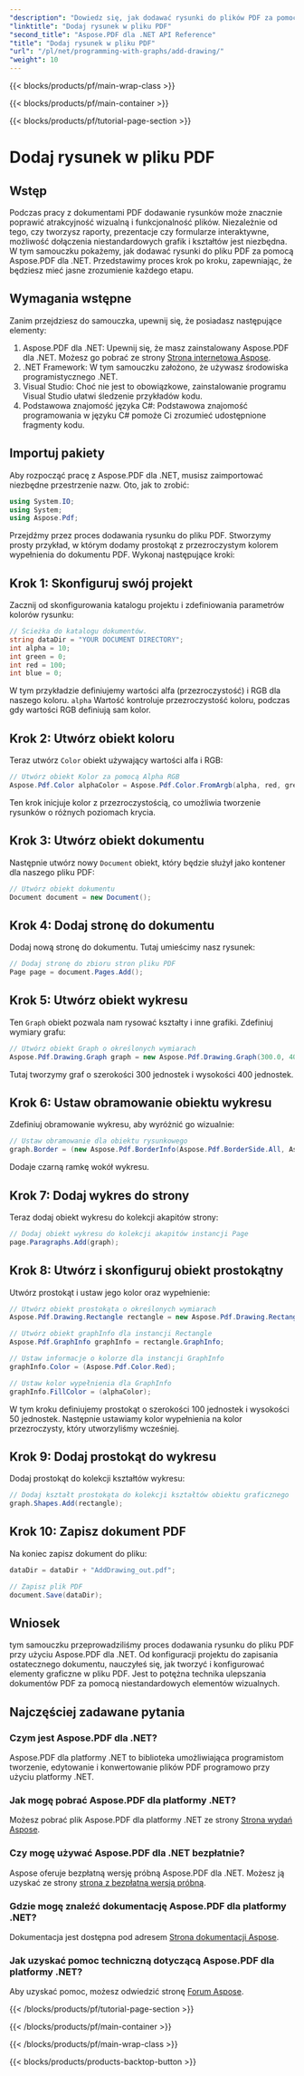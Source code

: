 ```yaml
---
"description": "Dowiedz się, jak dodawać rysunki do plików PDF za pomocą Aspose.PDF dla .NET. Ten przewodnik krok po kroku obejmuje ustawienia kolorów, dodawanie kształtów i zapisywanie pliku PDF."
"linktitle": "Dodaj rysunek w pliku PDF"
"second_title": "Aspose.PDF dla .NET API Reference"
"title": "Dodaj rysunek w pliku PDF"
"url": "/pl/net/programming-with-graphs/add-drawing/"
"weight": 10
---
```


{{< blocks/products/pf/main-wrap-class >}}

{{< blocks/products/pf/main-container >}}

{{< blocks/products/pf/tutorial-page-section >}}

# Dodaj rysunek w pliku PDF

## Wstęp

Podczas pracy z dokumentami PDF dodawanie rysunków może znacznie poprawić atrakcyjność wizualną i funkcjonalność plików. Niezależnie od tego, czy tworzysz raporty, prezentacje czy formularze interaktywne, możliwość dołączenia niestandardowych grafik i kształtów jest niezbędna. W tym samouczku pokażemy, jak dodawać rysunki do pliku PDF za pomocą Aspose.PDF dla .NET. Przedstawimy proces krok po kroku, zapewniając, że będziesz mieć jasne zrozumienie każdego etapu.

## Wymagania wstępne

Zanim przejdziesz do samouczka, upewnij się, że posiadasz następujące elementy:

1. Aspose.PDF dla .NET: Upewnij się, że masz zainstalowany Aspose.PDF dla .NET. Możesz go pobrać ze strony [Strona internetowa Aspose](https://releases.aspose.com/pdf/net/).
2. .NET Framework: W tym samouczku założono, że używasz środowiska programistycznego .NET.
3. Visual Studio: Choć nie jest to obowiązkowe, zainstalowanie programu Visual Studio ułatwi śledzenie przykładów kodu.
4. Podstawowa znajomość języka C#: Podstawowa znajomość programowania w języku C# pomoże Ci zrozumieć udostępnione fragmenty kodu.

## Importuj pakiety

Aby rozpocząć pracę z Aspose.PDF dla .NET, musisz zaimportować niezbędne przestrzenie nazw. Oto, jak to zrobić:

```csharp
using System.IO;
using System;
using Aspose.Pdf;
```

Przejdźmy przez proces dodawania rysunku do pliku PDF. Stworzymy prosty przykład, w którym dodamy prostokąt z przezroczystym kolorem wypełnienia do dokumentu PDF. Wykonaj następujące kroki:

## Krok 1: Skonfiguruj swój projekt

Zacznij od skonfigurowania katalogu projektu i zdefiniowania parametrów kolorów rysunku:

```csharp
// Ścieżka do katalogu dokumentów.
string dataDir = "YOUR DOCUMENT DIRECTORY";
int alpha = 10;
int green = 0;
int red = 100;
int blue = 0;
```

W tym przykładzie definiujemy wartości alfa (przezroczystość) i RGB dla naszego koloru. `alpha` Wartość kontroluje przezroczystość koloru, podczas gdy wartości RGB definiują sam kolor.

## Krok 2: Utwórz obiekt koloru

Teraz utwórz `Color` obiekt używający wartości alfa i RGB:

```csharp
// Utwórz obiekt Kolor za pomocą Alpha RGB
Aspose.Pdf.Color alphaColor = Aspose.Pdf.Color.FromArgb(alpha, red, green, blue); // Zapewnij kanał alfa
```

Ten krok inicjuje kolor z przezroczystością, co umożliwia tworzenie rysunków o różnych poziomach krycia.

## Krok 3: Utwórz obiekt dokumentu

Następnie utwórz nowy `Document` obiekt, który będzie służył jako kontener dla naszego pliku PDF:

```csharp
// Utwórz obiekt dokumentu
Document document = new Document();
```

## Krok 4: Dodaj stronę do dokumentu

Dodaj nową stronę do dokumentu. Tutaj umieścimy nasz rysunek:

```csharp
// Dodaj stronę do zbioru stron pliku PDF
Page page = document.Pages.Add();
```

## Krok 5: Utwórz obiekt wykresu

Ten `Graph` obiekt pozwala nam rysować kształty i inne grafiki. Zdefiniuj wymiary grafu:

```csharp
// Utwórz obiekt Graph o określonych wymiarach
Aspose.Pdf.Drawing.Graph graph = new Aspose.Pdf.Drawing.Graph(300.0, 400.0);
```

Tutaj tworzymy graf o szerokości 300 jednostek i wysokości 400 jednostek.

## Krok 6: Ustaw obramowanie obiektu wykresu

Zdefiniuj obramowanie wykresu, aby wyróżnić go wizualnie:

```csharp
// Ustaw obramowanie dla obiektu rysunkowego
graph.Border = (new Aspose.Pdf.BorderInfo(Aspose.Pdf.BorderSide.All, Aspose.Pdf.Color.Black));
```

Dodaje czarną ramkę wokół wykresu.

## Krok 7: Dodaj wykres do strony

Teraz dodaj obiekt wykresu do kolekcji akapitów strony:

```csharp
// Dodaj obiekt wykresu do kolekcji akapitów instancji Page
page.Paragraphs.Add(graph);
```

## Krok 8: Utwórz i skonfiguruj obiekt prostokątny

Utwórz prostokąt i ustaw jego kolor oraz wypełnienie:

```csharp
// Utwórz obiekt prostokąta o określonych wymiarach
Aspose.Pdf.Drawing.Rectangle rectangle = new Aspose.Pdf.Drawing.Rectangle(0, 0, 100, 50);

// Utwórz obiekt graphInfo dla instancji Rectangle
Aspose.Pdf.GraphInfo graphInfo = rectangle.GraphInfo;

// Ustaw informacje o kolorze dla instancji GraphInfo
graphInfo.Color = (Aspose.Pdf.Color.Red);

// Ustaw kolor wypełnienia dla GraphInfo
graphInfo.FillColor = (alphaColor);
```

W tym kroku definiujemy prostokąt o szerokości 100 jednostek i wysokości 50 jednostek. Następnie ustawiamy kolor wypełnienia na kolor przezroczysty, który utworzyliśmy wcześniej.

## Krok 9: Dodaj prostokąt do wykresu

Dodaj prostokąt do kolekcji kształtów wykresu:

```csharp
// Dodaj kształt prostokąta do kolekcji kształtów obiektu graficznego
graph.Shapes.Add(rectangle);
```

## Krok 10: Zapisz dokument PDF

Na koniec zapisz dokument do pliku:

```csharp
dataDir = dataDir + "AddDrawing_out.pdf";

// Zapisz plik PDF
document.Save(dataDir);
```

## Wniosek

tym samouczku przeprowadziliśmy proces dodawania rysunku do pliku PDF przy użyciu Aspose.PDF dla .NET. Od konfiguracji projektu do zapisania ostatecznego dokumentu, nauczyłeś się, jak tworzyć i konfigurować elementy graficzne w pliku PDF. Jest to potężna technika ulepszania dokumentów PDF za pomocą niestandardowych elementów wizualnych.

## Najczęściej zadawane pytania

### Czym jest Aspose.PDF dla .NET?

Aspose.PDF dla platformy .NET to biblioteka umożliwiająca programistom tworzenie, edytowanie i konwertowanie plików PDF programowo przy użyciu platformy .NET.

### Jak mogę pobrać Aspose.PDF dla platformy .NET?

Możesz pobrać plik Aspose.PDF dla platformy .NET ze strony [Strona wydań Aspose](https://releases.aspose.com/pdf/net/).

### Czy mogę używać Aspose.PDF dla .NET bezpłatnie?

Aspose oferuje bezpłatną wersję próbną Aspose.PDF dla .NET. Możesz ją uzyskać ze strony [strona z bezpłatną wersją próbną](https://releases.aspose.com/).

### Gdzie mogę znaleźć dokumentację Aspose.PDF dla platformy .NET?

Dokumentacja jest dostępna pod adresem [Strona dokumentacji Aspose](https://reference.aspose.com/pdf/net/).

### Jak uzyskać pomoc techniczną dotyczącą Aspose.PDF dla platformy .NET?

Aby uzyskać pomoc, możesz odwiedzić stronę [Forum Aspose](https://forum.aspose.com/c/pdf/10).

{{< /blocks/products/pf/tutorial-page-section >}}

{{< /blocks/products/pf/main-container >}}

{{< /blocks/products/pf/main-wrap-class >}}

{{< blocks/products/products-backtop-button >}}